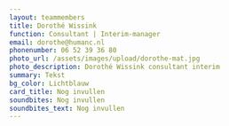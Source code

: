 ```yaml
---
layout: teammembers
title: Dorothé Wissink
function: Consultant | Interim-manager
email: dorothe@humanc.nl
phonenumber: 06 52 39 36 80
photo_url: /assets/images/upload/dorothe-mat.jpg
photo_description: Dorothé Wissink consultant interim
summary: T﻿ekst
bg_color: Lichtblauw
card_title: Nog invullen
soundbites: Nog invullen
soundbites_text: Nog invullen
---
```

